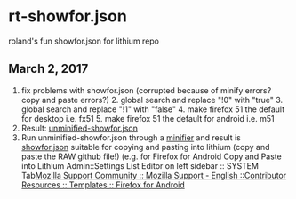 # rt-showfor.json
roland's fun showfor.json for lithium repo

## March 2, 2017

1. fix problems with showfor.json (corrupted because of minify errors? copy and paste errors?)
    2. global search and replace "!0" with "true"
    3. global search and replace "!1" with "false"
    4. make firefox 51 the default for desktop i.e. fx51
    5. make firefox 51 the default for android i.e. m51
6. Result: [unminified-showfor.json](https://github.com/rtanglao/rt-showfor.json/blob/master/unminifyd-showfor.json)
7. Run unminified-showfor.json through a [minifier](http://www.cleancss.com/json-minify/) and result is [showfor.json](https://github.com/rtanglao/rt-showfor.json/blob/master/showfor.json) suitable for copying and pasting into lithium (copy and paste the RAW github file!) (e.g. for Firefox for Android Copy and Paste into Lithium Admin::Settings List Editor on left sidebar :: SYSTEM Tab[Mozilla Support Community :: Mozilla Support - English ::Contributor Resources :: Templates :: Firefox for Android](https://support.mozilla.org/t5/bizapps/page/node-display-id/tkb-board%3Affandroid_template/tab/community%3Aadmin%3Asystem%3Asettings-list-editor)
